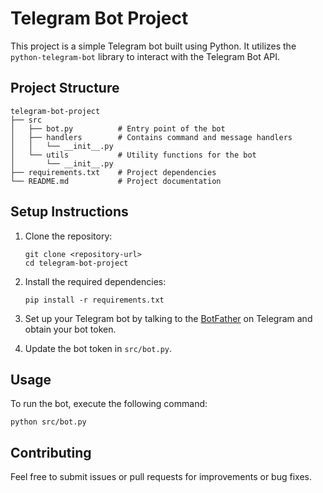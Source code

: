 # Telegram Bot Project

This project is a simple Telegram bot built using Python. It utilizes the `python-telegram-bot` library to interact with the Telegram Bot API.

## Project Structure

```
telegram-bot-project
├── src
│   ├── bot.py          # Entry point of the bot
│   ├── handlers        # Contains command and message handlers
│   │   └── __init__.py
│   └── utils           # Utility functions for the bot
│       └── __init__.py
├── requirements.txt    # Project dependencies
└── README.md           # Project documentation
```

## Setup Instructions

1. Clone the repository:
   ```
   git clone <repository-url>
   cd telegram-bot-project
   ```

2. Install the required dependencies:
   ```
   pip install -r requirements.txt
   ```

3. Set up your Telegram bot by talking to the [BotFather](https://t.me/botfather) on Telegram and obtain your bot token.

4. Update the bot token in `src/bot.py`.

## Usage

To run the bot, execute the following command:
```
python src/bot.py
```

## Contributing

Feel free to submit issues or pull requests for improvements or bug fixes.